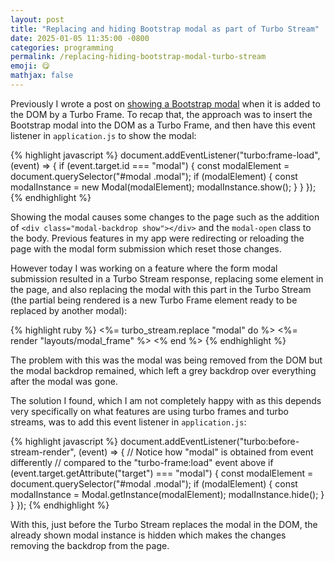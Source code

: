 ```yaml
---
layout: post
title: "Replacing and hiding Bootstrap modal as part of Turbo Stream"
date: 2025-01-05 11:35:00 -0800
categories: programming
permalink: /replacing-hiding-bootstrap-modal-turbo-stream
emoji: 😋
mathjax: false
---
```


Previously I wrote a post on [showing a Bootstrap modal](using-bootstrap-modal-with-turbo) when it is added to the DOM by a Turbo Frame. To recap that, the approach was to insert the Bootstrap modal into the DOM as a Turbo Frame, and then have this event listener in `application.js` to show the modal:

{% highlight javascript %}
document.addEventListener("turbo:frame-load", (event) => {
  if (event.target.id === "modal") {
    const modalElement = document.querySelector("#modal .modal");
    if (modalElement) {
      const modalInstance = new Modal(modalElement);
      modalInstance.show();
    }
  }
});
{% endhighlight %}

Showing the modal causes some changes to the page such as the addition of `<div class="modal-backdrop show"></div>` and the `modal-open` class to the body. Previous features in my app were redirecting or reloading the page with the modal form submission which reset those changes.

However today I was working on a feature where the form modal submission resulted in a Turbo Stream response, replacing some element in the page, and also replacing the modal with this part in the Turbo Stream (the partial being rendered is a new Turbo Frame element ready to be replaced by another modal):

{% highlight ruby %}
<%= turbo_stream.replace "modal" do %>
  <%= render "layouts/modal_frame" %>
<% end %>
{% endhighlight %}

The problem with this was the modal was being removed from the DOM but the modal backdrop remained, which left a grey backdrop over everything after the modal was gone. 

The solution I found, which I am not completely happy with as this depends very specifically on what features are using turbo frames and turbo streams, was to add this event listener in `application.js`:

{% highlight javascript %}
document.addEventListener("turbo:before-stream-render", (event) => {
    // Notice how "modal" is obtained from event differently
    // compared to the "turbo-frame:load" event above
  if (event.target.getAttribute("target") === "modal") {
    const modalElement = document.querySelector("#modal .modal");
    if (modalElement) {
      const modalInstance = Modal.getInstance(modalElement);
      modalInstance.hide();
    }
  }
});
{% endhighlight %}

With this, just before the Turbo Stream replaces the modal in the DOM, the already shown modal instance is hidden which makes the changes removing the backdrop from the page.
